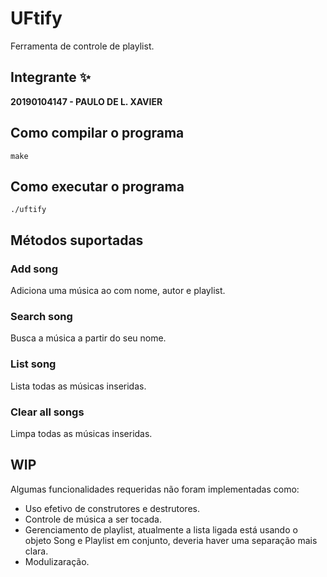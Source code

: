 # UFtify
Ferramenta de controle de playlist.

## Integrante ✨

**20190104147 - PAULO DE L. XAVIER**

## Como compilar o programa

```
make
```

## Como executar o programa

```
./uftify
```

## Métodos suportadas

### Add song

Adiciona uma música ao com nome, autor e playlist.

### Search song

Busca a música a partir do seu nome.

### List song 

Lista todas as músicas inseridas.

### Clear all songs

Limpa todas as músicas inseridas.

## WIP

Algumas funcionalidades requeridas não foram implementadas como:

- Uso efetivo de construtores e destrutores.
- Controle de música a ser tocada.
- Gerenciamento de playlist, atualmente a lista ligada está usando o objeto Song e Playlist em conjunto, deveria haver uma separação mais clara.
- Modulizaração.